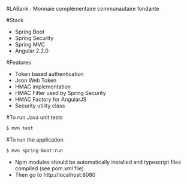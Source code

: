 #LABank : Monnaie complémentaire communautaire fondante

#Stack
- Spring Boot
- Spring Security
- Spring MVC
- Angular 2.2.0

#Features
- Token based authentication
- Json Web Token  
- HMAC implementation
- HMAC Filter used by Spring Security
- HMAC Factory for AngularJS
- Security utility class


#To run Java unit tests
````bash
$ mvn test
````

#To run the application
````bash
$ mvn spring-boot:run
````
- Npm modules should be automatically installed and typescript files compiled (see pom.xml file)
- Then go to http://localhost:8080
